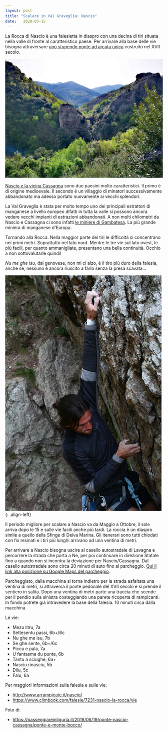 ```yaml
---
layout: post
title: "Scalare in Val Graveglia: Nascio"
date:   2020-05-15
---
```


La Rocca di Nascio è una falesietta in diaspro con una decina di tiri situata nella valle di fronte al caratteristico paese. Per arrivare alla base delle vie bisogna attraversare [uno stupendo ponte ad arcata unica](http://www.culturainliguria.it/cultura/it/Temi/Luoghivisita/architetture.do;jsessionid=6421A4C4A1BA26CF7B04B0F8C440DBB6.node2?contentId=28871&localita=&area=) costruito nel XVII secolo.

![Nascio](/assets/posts/nascio-falesia.jpeg)

[Nascio e la vicina Cassagna](http://www.laliguriaracconta.it/2015/11/17/valgraveglia-nascio-e-cassagna-un-viaggio-di-milioni-di-anni-al-centro-della-terra/) sono due paesini molto caratteristici. Il primo è di origine medioevale. Il secondo è un villaggio di minatori successivamente abbandonato ma adesso portato nuovamente ai vecchi splendori.

La Val Graveglia è stata per molto tempo uno dei principali estrattori di manganese a livello europeo difatti in tutta la valle si possono ancora vedere vecchi impianti di estrazioni abbandonati. A non molti chilometri da Nascio e Cassagna ci sono infatti [le miniere di Gambatesa](http://minieradigambatesa.com/). La più grande miniera di manganese d'Europa.

Tornando alla Rocca. Nella maggior parte dei tiri le difficoltà si concentrano nei primi metri. Soprattutto nel lato nord. Mentre le tre vie sul lato ovest, le più facili, per quanto ammanigliate, presentano una bella continuità. Occhio a non sottovalutarle quindi!

_Nu me ghe isu_, dal genovese, non mi ci alzo, è il tiro più duro della falesia, anche se, nessuno è ancora riuscito a farlo senza la presa scavata…

![Nahuel Santamaria su Piccu e Pala](/assets/posts/nascio-nahuel.jpeg){: .align-left}

<!-- Nahuel, qualche anno fa, all'ultimo passo di Picco e Pala (photo E.D. 2009) -->

Il periodo migliore per scalare a Nascio va da Maggio a Ottobre, il sole arriva dopo le 15 e sulle vie facili anche più tardi. La roccia è un diaspro simile a quello della Sfinge di Deiva Marina. Gli itenerari sono tutti chiodati con fix resinati e i tiri più lunghi arrivano ad una ventina di metri.

Per arrivare a Nascio bisogna uscire al casello autostradale di Lavagna e percorrere la strada che porta a Ne, per poi continuare in direzione Statale fino a quando non si incontra la deviazione per Nascio/Cassagna. Dal casello autostradale sono circa 20 minuti di auto fino al parcheggio. [Qui il link alla posizione su Google Maps del parcheggio](https://goo.gl/maps/YyeCUJ2eKZtZ9QEW6).

Parcheggiato, dalla macchina si torna indietro per la strada asfaltata una ventina di metri, si attraversa il ponte pedonale del XVII secolo e si prende il sentiero in salita. Dopo una ventina di metri parte una traccia che scende per il pendio sulla sinistra costeggiando una parete ricoperta di rampicanti. In fondo potrete già intravedere la base della falesia. 10 minuti circa dalla macchina.

Le vie:
- Mezu litru, 7a
- Settesentu passi, 6b+/6c
- Nu ghe me isu, 7b
- Se ghe sente, 6b+/6c
- Piccu e pala, 7a
- U fantasma du punte, 6b
- Tantu a sciughe, 6a+
- Nasciu rinasciu, 5b
- Dilu, 5c
- Falu, 6a

Per maggiori informazioni sulla falesia e sulle vie:
- http://www.arrampicate.it/nascio/
- https://www.climbook.com/falesie/7231-nascio-la-rocca/vie

Foto di:
- https://passeggiareinliguria.it/2019/06/19/ponte-nascio-cassagna/ponte-e-monte-bocco/